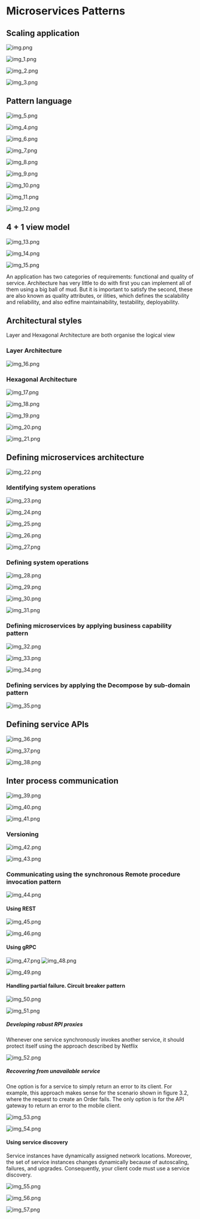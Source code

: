 # Microservices Patterns 

## Scaling application

![img.png](img.png)

![img_1.png](img_1.png)

![img_2.png](img_2.png)

![img_3.png](img_3.png)

## Pattern language

![img_5.png](img_5.png)

![img_4.png](img_4.png)

![img_6.png](img_6.png)

![img_7.png](img_7.png)

![img_8.png](img_8.png)

![img_9.png](img_9.png)

![img_10.png](img_10.png)

![img_11.png](img_11.png)

![img_12.png](img_12.png)

## 4 + 1 view model 

![img_13.png](img_13.png)

![img_14.png](img_14.png)

![img_15.png](img_15.png)

An application has two categories of requirements: functional and quality of 
service. Architecture has very little to do with first you can implement all
of them using a big ball of mud. But it is important to satisfy the second, 
these are also known as quality attributes, or ilities, which defines the 
scalability and reliability, and also edfine maintainability, testability,
deployability.

## Architectural styles

Layer and Hexagonal Architecture are both organise the logical view 

### Layer Architecture

![img_16.png](img_16.png)

### Hexagonal Architecture

![img_17.png](img_17.png)

![img_18.png](img_18.png)

![img_19.png](img_19.png)

![img_20.png](img_20.png)

![img_21.png](img_21.png)

## Defining microservices architecture

![img_22.png](img_22.png)

### Identifying system operations

![img_23.png](img_23.png)

![img_24.png](img_24.png)

![img_25.png](img_25.png)

![img_26.png](img_26.png)

![img_27.png](img_27.png)

### Defining system operations

![img_28.png](img_28.png)

![img_29.png](img_29.png)

![img_30.png](img_30.png)

![img_31.png](img_31.png)

### Defining microservices by applying business capability pattern

![img_32.png](img_32.png)

![img_33.png](img_33.png)

![img_34.png](img_34.png)

### Defining services by applying the Decompose by sub-domain pattern

![img_35.png](img_35.png)

## Defining service APIs

![img_36.png](img_36.png)

![img_37.png](img_37.png)

![img_38.png](img_38.png)

## Inter process communication

![img_39.png](img_39.png)

![img_40.png](img_40.png)

![img_41.png](img_41.png)

### Versioning

![img_42.png](img_42.png)

![img_43.png](img_43.png)

### Communicating using the synchronous Remote procedure invocation pattern

![img_44.png](img_44.png)

#### Using REST

![img_45.png](img_45.png)

![img_46.png](img_46.png)

#### Using gRPC

![img_47.png](img_47.png)
![img_48.png](img_48.png)

![img_49.png](img_49.png)

#### Handling partial failure. Circuit breaker pattern

![img_50.png](img_50.png)

![img_51.png](img_51.png)

##### Developing robust RPI proxies

Whenever one service synchronously invokes another service, it should protect itself
using the approach described by Netflix

![img_52.png](img_52.png)

##### Recovering from unavailable service

One option is for a service to simply return an error to its client. For example,
this approach makes sense for the scenario shown in figure 3.2, where the request to
create an Order fails. The only option is for the API gateway to return an error to the
mobile client.

![img_53.png](img_53.png)

![img_54.png](img_54.png)

#### Using service discovery

Service instances have dynamically assigned network locations. Moreover, the set of
service instances changes dynamically because of autoscaling, failures, and upgrades.
Consequently, your client code must use a service discovery.

![img_55.png](img_55.png)

![img_56.png](img_56.png)

![img_57.png](img_57.png)



